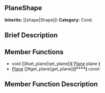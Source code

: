 ##  PlaneShape  
**Inherits:** [[shape|Shape]]\\
**Category:** Core\\
##  Brief Description  

##  Member Functions 
  * void [[#set_plane|set_plane]]**(** [Plane](class_plane) plane **)**
  * [Plane](class_plane) [[#get_plane|get_plane]]**(****)** const
##  Member Function Description  
